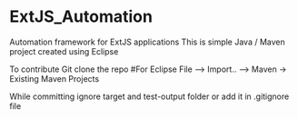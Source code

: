 # ExtJS_Automation
Automation framework for ExtJS applications
This is simple Java / Maven project created using Eclipse

To contribute
Git clone the repo
#For Eclipse
File -->  Import.. --> Maven -> Existing Maven Projects

While committing ignore target and test-output folder
or add it in .gitignore file

